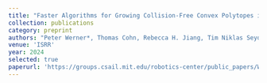 ```yaml
---
title: "Faster Algorithms for Growing Collision-Free Convex Polytopes in Robot Configuration Space"
collection: publications
category: preprint
authors: "Peter Werner*, Thomas Cohn, Rebecca H. Jiang, Tim Niklas Seyde, <b?Max Simchowitz</b>, Russ Tedrake, Daniela Rus"
venue: 'ISRR'
year: 2024
selected: true
paperurl: 'https://groups.csail.mit.edu/robotics-center/public_papers/Werner24.pdf'
---
```


